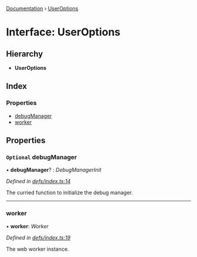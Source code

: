 [Documentation](../README.md) › [UserOptions](useroptions.md)

# Interface: UserOptions

## Hierarchy

* **UserOptions**

## Index

### Properties

* [debugManager](useroptions.md#optional-debugmanager)
* [worker](useroptions.md#worker)

## Properties

### `Optional` debugManager

• **debugManager**? : *DebugManagerInit*

*Defined in [defs/index.ts:14](https://github.com/badbatch/graphql-box/blob/8635e1c/packages/worker-client/src/defs/index.ts#L14)*

The curried function to initialize the debug manager.

___

###  worker

• **worker**: *Worker*

*Defined in [defs/index.ts:19](https://github.com/badbatch/graphql-box/blob/8635e1c/packages/worker-client/src/defs/index.ts#L19)*

The web worker instance.
